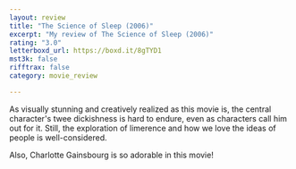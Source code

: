 ```yaml
---
layout: review
title: "The Science of Sleep (2006)"
excerpt: "My review of The Science of Sleep (2006)"
rating: "3.0"
letterboxd_url: https://boxd.it/8gTYD1
mst3k: false
rifftrax: false
category: movie_review

---
```


As visually stunning and creatively realized as this movie is, the central character's twee dickishness is hard to endure, even as characters call him out for it. Still, the exploration of limerence and how we love the ideas of people is well-considered.

Also, Charlotte Gainsbourg is so adorable in this movie!